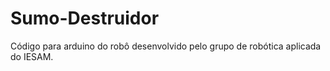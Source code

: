 Sumo-Destruidor
===============

Código para arduino do robô desenvolvido pelo grupo de robótica aplicada do IESAM.
